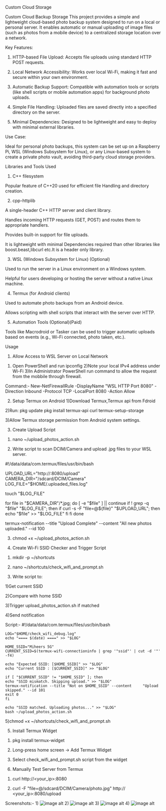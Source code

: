 
Custom Cloud Storage

Custom Cloud Backup Storage
This project provides a simple and lightweight cloud-based photo backup system designed to run on a local or personal server. It enables automatic or manual uploading of image files (such as photos from a mobile device) to a centralized storage location over a network.

Key Features:

1) HTTP-based File Upload: Accepts file uploads using standard HTTP POST requests.

2) Local Network Accessibility: Works over local Wi-Fi, making it fast and secure within your own environment.

3) Automatic Backup Support: Compatible with automation tools or scripts (like shell scripts or mobile automation apps) for background photo uploads.

4) Simple File Handling: Uploaded files are saved directly into a specified directory on the server.

5) Minimal Dependencies: Designed to be lightweight and easy to deploy with minimal external libraries.

Use Case:

Ideal for personal photo backups, this system can be set up on a Raspberry Pi, WSL (Windows Subsystem for Linux), or any Linux-based system to create a private photo vault, avoiding third-party cloud storage providers.

Libraries and Tools Used
1. C++ filesystem

Popular feature of C++20 used for efficient file Handling and directory creation.

2. cpp-httplib

A single-header C++ HTTP server and client library.

Handles incoming HTTP requests (GET, POST) and routes them to appropriate handlers.

Provides built-in support for file uploads.

It is lightweight with minimal Dependencies required than other libraries like boost.beast,libcurl etc.It is a header only library.

3. WSL (Windows Subsystem for Linux) (Optional)

Used to run the server in a Linux environment on a Windows system.

Helpful for users developing or hosting the server without a native Linux machine.

4. Termux (for Android clients) 

Used to automate photo backups from an Android device.

Allows scripting with shell scripts that interact with the server over HTTP.

5. Automation Tools (Optional)(Paid)

Tools like Macrodroid or Tasker can be used to trigger automatic uploads based on events (e.g., Wi-Fi connected, photo taken, etc.).



 Usage
1. Allow Access to WSL Server on Local Network
1) Open PowerShell and run ipconfig
2)Note your local IPv4 address under Wi-Fi
3)In Administrator PowerShell run command to allow the request from the mobbile through firewall.

Command:-
  New-NetFirewallRule -DisplayName "WSL HTTP Port 8080" -Direction Inbound -Protocol TCP -LocalPort 8080 -Action Allow

2. Setup Termux on Android
1)Download Termux,Termux api from Fdroid

2)Run:
pkg update
pkg install termux-api curl
termux-setup-storage

3)Allow Termux storage permission from Android system settings.

3. Create Upload Script
1) nano ~/upload_photos_action.sh

2) Write script to scan DCIM/Camera and upload .jpg files to your WSL server.

#!/data/data/com.termux/files/usr/bin/bash

UPLOAD_URL="http://<your-ip>:8080/upload"
CAMERA_DIR="/sdcard/DCIM/Camera"
LOG_FILE="$HOME/.uploaded_files.log"

touch "$LOG_FILE"

for file in "$CAMERA_DIR"/*.jpg; do
  [ -e "$file" ] || continue
  if ! grep -q "$file" "$LOG_FILE"; then
    if curl -s -F "file=@${file}" "$UPLOAD_URL"; then
      echo "$file" >> "$LOG_FILE"
    fi
  fi
done

termux-notification --title "Upload Complete" --content "All new photos uploaded." --id 100

3) chmod +x ~/upload_photos_action.sh

4. Create Wi-Fi SSID Checker and Trigger Script
1) mkdir -p ~/shortcuts

2) nano ~/shortcuts/check_wifi_and_prompt.sh

3) Write script to:

  1)Get current SSID

  2)Compare with home SSID

  3)Trigger upload_photos_action.sh if matched

  4)Send notification

  Script:-
  #!/data/data/com.termux/files/usr/bin/bash

    LOG="$HOME/check_wifi_debug.log"
    echo "==== $(date) ====" >> "$LOG"

    HOME_SSID="Miheers 5G"
    CURRENT_SSID=$(termux-wifi-connectioninfo | grep '"ssid"' | cut -d '"' -f4)

    echo "Expected SSID: [$HOME_SSID]" >> "$LOG"
    echo "Current SSID : [$CURRENT_SSID]" >> "$LOG"

    if [ "$CURRENT_SSID" != "$HOME_SSID" ]; then
    echo "SSID mismatch. Skipping upload." >> "$LOG"
    termux-notification --title "Not on $HOME_SSID" --content     "Upload skipped." --id 101
    exit 0
    fi

    echo "SSID matched. Uploading photos..." >> "$LOG"
    bash ~/upload_photos_action.sh


  5)chmod +x ~/shortcuts/check_wifi_and_prompt.sh

5. Install Termux Widget
1) pkg install termux-widget

2) Long-press home screen → Add Termux Widget

3) Select check_wifi_and_prompt.sh script from the widget

6. Manually Test Server from Termux
1) curl http://<your_ip>:8080

2) curl -F "file=@/sdcard/DCIM/Camera/photo.jpg" http:// <your_ip>:8080/upload

Screenshots:-
1)
![image alt](https://github.com/miheerdeo/Custom-Cloud-Storage/blob/3600c0be2c265a414ddd6c32d51c93e55a869d72/1000001185.jpg)
2)
![image alt](https://github.com/miheerdeo/Custom-Cloud-Storage/blob/a60dc659f97bc047b3c6dccecbad07966c3cf5a7/1000001186.jpg)
3)
![image alt](https://github.com/miheerdeo/Custom-Cloud-Storage/blob/3e1366713bbb91799a4f6e838b5f26cf52c0fc17/1000001189.jpg)
4)
![image alt](https://github.com/miheerdeo/Custom-Cloud-Storage/blob/377986578e3751725208debe1e82f43ee9edd37b/Screenshot%202025-07-09%20154331.png)





